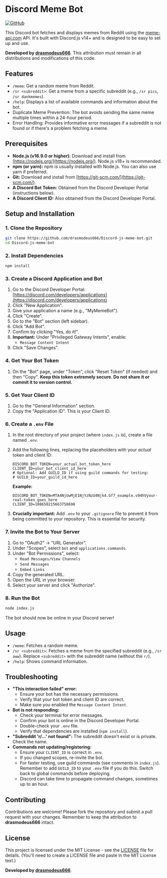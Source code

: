 # Discord Meme Bot

[![GitHub](https://img.shields.io/github/license/drasmodeus666/Discord-js-meme-bot)](https://github.com/drasmodeus666/Discord-js-meme-bot/blob/main/LICENSE)

This Discord bot fetches and displays memes from Reddit using the [meme-api.com](https://meme-api.com/) API. It's built with Discord.js v14+ and is designed to be easy to set up and use.

**Developed by [drasmodeus666](https://github.com/drasmodeus666)**.  This attribution must remain in all distributions and modifications of this code.

## Features

*   `/meme`: Get a random meme from Reddit.
*   `/sr <subreddit>`: Get a meme from a specific subreddit (e.g., `/sr pics`, `/sr dankmemes`).
*   `/help`: Displays a list of available commands and information about the bot.
*   Duplicate Meme Prevention: The bot avoids sending the same meme multiple times within a 24-hour period.
*   Error Handling:  Provides informative error messages if a subreddit is not found or if there's a problem fetching a meme.

## Prerequisites

*   **Node.js (v16.9.0 or higher):** Download and install from [https://nodejs.org/](https://nodejs.org/).  Node.js v18+ is recommended.
*   **npm (or yarn):**  npm is usually installed with Node.js.  You can also use yarn if preferred.
*   **Git:** Download and install from [https://git-scm.com/](https://git-scm.com/).
*   **A Discord Bot Token:** Obtained from the Discord Developer Portal (instructions below).
*   **A Discord Client ID:** Also obtained from the Discord Developer Portal.

## Setup and Installation

### 1. Clone the Repository

```bash
git clone https://github.com/drasmodeus666/Discord-js-meme-bot.git
cd Discord-js-meme-bot
```

### 2. Install Dependencies

```bash
npm install
```

### 3. Create a Discord Application and Bot

1.  Go to the Discord Developer Portal: [https://discord.com/developers/applications](https://discord.com/developers/applications)
2.  Click "New Application".
3.  Give your application a name (e.g., "MyMemeBot").
4.  Click "Create".
5.  Go to the "Bot" section (left sidebar).
6.  Click "Add Bot".
7.  Confirm by clicking "Yes, do it!".
8.  **Important:** Under "Privileged Gateway Intents", enable:
    *   `Message Content Intent`
9.  Click "Save Changes".

### 4. Get Your Bot Token

1.  On the "Bot" page, under "Token", click "Reset Token" (if needed) and then "Copy".  **Keep this token extremely secure. Do not share it or commit it to version control.**

### 5. Get Your Client ID

1.  Go to the "General Information" section.
2.  Copy the "Application ID". This is your Client ID.

### 6. Create a `.env` File

1.  In the root directory of your project (where `index.js` is), create a file named `.env`.
2.  Add the following lines, replacing the placeholders with your *actual* token and client ID:

    ```
    DISCORD_BOT_TOKEN=your_actual_bot_token_here
    CLIENT_ID=your_bot_client_id_here
    # Optional: Add GUILD_ID if using guild commands for testing:
    # GUILD_ID=your_guild_id_here
    ```

    **Example:**
     ```
    DISCORD_BOT_TOKEN=MTA4NjUwMjE1NjYzNzU4Njk4.Gf7_example.v94hVyour-real-token_goes_here
    CLIENT_ID=108650215663758698
    ```

3. **Crucially important:** Add `.env` to your `.gitignore` file to prevent it from being committed to your repository. This is essential for security.

### 7. Invite the Bot to Your Server

1.  Go to "OAuth2" -> "URL Generator".
2.  Under "Scopes", select `bot` and `applications.commands`.
3.  Under "Bot Permissions", select:
    *   `Read Messages/View Channels`
    *   `Send Messages`
    *   `Embed Links`
4.  Copy the generated URL.
5.  Open the URL in your browser.
6.  Select your server and click "Authorize".

### 8. Run the Bot

```bash
node index.js
```

The bot should now be online in your Discord server!

## Usage

*   `/meme`:  Fetches a random meme.
*   `/sr <subreddit>`: Fetches a meme from the specified subreddit (e.g., `/sr aww`).  Replace `<subreddit>` with the subreddit name (without the `r/`).
*   `/help`: Shows command information.

## Troubleshooting

*   **"This interaction failed" error:**
    *   Ensure your bot has the necessary permissions.
    *   Verify that your bot token and client ID are correct.
    *   Make sure you enabled the `Message Content Intent`.
*   **Bot is not responding:**
    *   Check your terminal for error messages.
    *   Confirm your bot is online in the Discord Developer Portal.
    *   Double-check your `.env` file.
    *   Verify that dependencies are installed (`npm install`).
*   **"Subreddit 'r/...' not found":** The subreddit doesn't exist or is private. Check the name.
*   **Commands not updating/registering:**
    *   Ensure your `CLIENT_ID` is correct in `.env`.
    *   If you changed scopes, re-invite the bot.
    *   For faster testing, use guild commands (see comments in `index.js`).  Remember to add `GUILD_ID` to your `.env` file if you do this.  Switch back to global commands before deploying.
    * Discord can take time to propagate command changes, sometimes up to an hour.

## Contributing

Contributions are welcome!  Please fork the repository and submit a pull request with your changes.  Remember to keep the attribution to **drasmodeus666** intact.

## License

This project is licensed under the MIT License - see the [LICENSE](LICENSE) file for details. (You'll need to create a LICENSE file and paste in the MIT License text.)

**Developed by [drasmodeus666](https://github.com/drasmodeus666)**.
```

